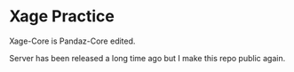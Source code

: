 # Xage Practice
Xage-Core is Pandaz-Core edited.

Server has been released a long time ago but I make this repo public again.
